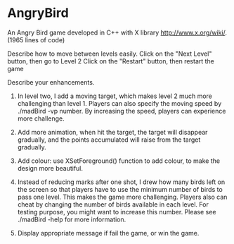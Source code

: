 AngryBird
=========

An Angry Bird game developed in C++ with X library http://www.x.org/wiki/. (1965 lines of code)

Describe how to move between levels easily.
Click on the "Next Level" button, then go to Level 2
Click on the "Restart" button, then restart the game 

Describe your enhancements.

1. In level two, I add a moving target, which makes level 2 much more 
challenging than level 1. Players can also specify the moving speed 
by ./madBird -vp number. By increasing the speed, players can experience
more challenge.

2. Add more animation, when hit the target, the target will
disappear gradually, and the points accumulated will raise
from the target gradually.

3. Add colour: use XSetForeground() function to add colour,
to make the design more beautiful.

4. Instead of reducing marks after one shot, I drew how many birds left on
the screen so that players have to use the minimum number of
birds to pass one level. This makes the game more
challenging. Players also can cheat by changing the number
of birds available in each level. For testing purpose, you
might want to increase this number. Please see ./madBird -help for
more information.

5. Display appropriate message if fail the game, or win the game.
